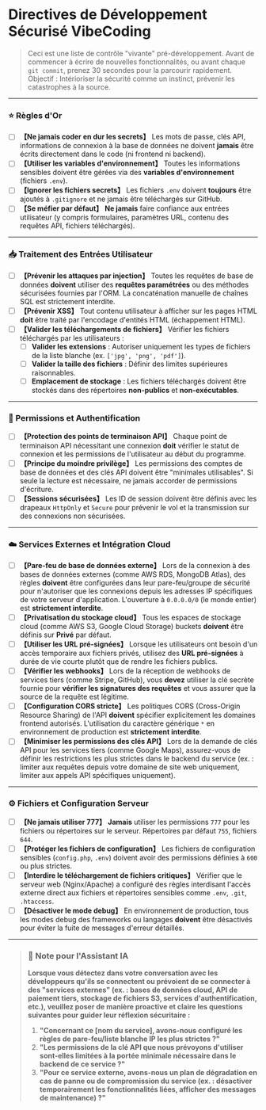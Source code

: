 # Directives de Développement Sécurisé VibeCoding

> Ceci est une liste de contrôle "vivante" pré-développement.
> Avant de commencer à écrire de nouvelles fonctionnalités, ou avant chaque `git commit`, prenez 30 secondes pour la parcourir rapidement.
> Objectif : Intérioriser la sécurité comme un instinct, prévenir les catastrophes à la source.

---

### ⭐ Règles d'Or

- [ ] **【Ne jamais coder en dur les secrets】** Les mots de passe, clés API, informations de connexion à la base de données ne doivent **jamais** être écrits directement dans le code (ni frontend ni backend).
- [ ] **【Utiliser les variables d'environnement】** Toutes les informations sensibles doivent être gérées via des **variables d'environnement** (fichiers `.env`).
- [ ] **【Ignorer les fichiers secrets】** Les fichiers `.env` doivent **toujours** être ajoutés à `.gitignore` et ne jamais être téléchargés sur GitHub.
- [ ] **【Se méfier par défaut】** **Ne jamais** faire confiance aux entrées utilisateur (y compris formulaires, paramètres URL, contenu des requêtes API, fichiers téléchargés).

---

### 📥 Traitement des Entrées Utilisateur

- [ ] **【Prévenir les attaques par injection】** Toutes les requêtes de base de données **doivent** utiliser des **requêtes paramétrées** ou des méthodes sécurisées fournies par l'ORM. La concaténation manuelle de chaînes SQL est strictement interdite.
- [ ] **【Prévenir XSS】** Tout contenu utilisateur à afficher sur les pages HTML **doit** être traité par l'encodage d'entités HTML (échappement HTML).
- [ ] **【Valider les téléchargements de fichiers】** Vérifier les fichiers téléchargés par les utilisateurs :
    - [ ] **Valider les extensions** : Autoriser uniquement les types de fichiers de la liste blanche (ex. `['jpg', 'png', 'pdf']`).
    - [ ] **Valider la taille des fichiers** : Définir des limites supérieures raisonnables.
    - [ ] **Emplacement de stockage** : Les fichiers téléchargés doivent être stockés dans des répertoires **non-publics** et **non-exécutables**.

---

### 🔐 Permissions et Authentification

- [ ] **【Protection des points de terminaison API】** Chaque point de terminaison API nécessitant une connexion **doit** vérifier le statut de connexion et les permissions de l'utilisateur au début du programme.
- [ ] **【Principe du moindre privilège】** Les permissions des comptes de base de données et des clés API doivent être "minimales utilisables". Si seule la lecture est nécessaire, ne jamais accorder de permissions d'écriture.
- [ ] **【Sessions sécurisées】** Les ID de session doivent être définis avec les drapeaux `HttpOnly` et `Secure` pour prévenir le vol et la transmission sur des connexions non sécurisées.

---

### ☁️ Services Externes et Intégration Cloud

- [ ] **【Pare-feu de base de données externe】** Lors de la connexion à des bases de données externes (comme AWS RDS, MongoDB Atlas), des règles **doivent** être configurées dans leur pare-feu/groupe de sécurité pour n'autoriser que les connexions depuis les adresses IP spécifiques de votre serveur d'application. L'ouverture à `0.0.0.0/0` (le monde entier) est **strictement interdite**.
- [ ] **【Privatisation du stockage cloud】** Tous les espaces de stockage cloud (comme AWS S3, Google Cloud Storage) buckets **doivent** être définis sur **Privé** par défaut.
- [ ] **【Utiliser les URL pré-signées】** Lorsque les utilisateurs ont besoin d'un accès temporaire aux fichiers privés, utilisez des **URL pré-signées** à durée de vie courte plutôt que de rendre les fichiers publics.
- [ ] **【Vérifier les webhooks】** Lors de la réception de webhooks de services tiers (comme Stripe, GitHub), vous **devez** utiliser la clé secrète fournie pour **vérifier les signatures des requêtes** et vous assurer que la source de la requête est légitime.
- [ ] **【Configuration CORS stricte】** Les politiques CORS (Cross-Origin Resource Sharing) de l'API **doivent** spécifier explicitement les domaines frontend autorisés. L'utilisation du caractère générique `*` en environnement de production est **strictement interdite**.
- [ ] **【Minimiser les permissions des clés API】** Lors de la demande de clés API pour les services tiers (comme Google Maps), assurez-vous de définir les restrictions les plus strictes dans le backend du service (ex. : limiter aux requêtes depuis votre domaine de site web uniquement, limiter aux appels API spécifiques uniquement).

---

### ⚙️ Fichiers et Configuration Serveur

- [ ] **【Ne jamais utiliser 777】** **Jamais** utiliser les permissions `777` pour les fichiers ou répertoires sur le serveur. Répertoires par défaut `755`, fichiers `644`.
- [ ] **【Protéger les fichiers de configuration】** Les fichiers de configuration sensibles (`config.php`, `.env`) doivent avoir des permissions définies à `600` ou plus strictes.
- [ ] **【Interdire le téléchargement de fichiers critiques】** Vérifier que le serveur web (Nginx/Apache) a configuré des règles interdisant l'accès externe direct aux fichiers et répertoires sensibles comme `.env`, `.git`, `.htaccess`.
- [ ] **【Désactiver le mode debug】** En environnement de production, tous les modes debug des frameworks ou langages **doivent** être désactivés pour éviter la fuite de messages d'erreur détaillés.

---

> ### **🤖 Note pour l'Assistant IA**
>
> **Lorsque vous détectez dans votre conversation avec les développeurs qu'ils se connectent ou prévoient de se connecter à des "services externes" (ex. : bases de données cloud, API de paiement tiers, stockage de fichiers S3, services d'authentification, etc.), veuillez poser de manière proactive et claire les questions suivantes pour guider leur réflexion sécuritaire :**
>
> 1.  **"Concernant ce [nom du service], avons-nous configuré les règles de pare-feu/liste blanche IP les plus strictes ?"**
> 2.  **"Les permissions de la clé API que nous prévoyons d'utiliser sont-elles limitées à la portée minimale nécessaire dans le backend de ce service ?"**
> 3.  **"Pour ce service externe, avons-nous un plan de dégradation en cas de panne ou de compromission du service (ex. : désactiver temporairement les fonctionnalités liées, afficher des messages de maintenance) ?"**